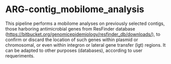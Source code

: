 # ARG-contig_mobilome_analysis
This pipeline performs a mobilome analyses on previously selected contigs, those harboring antimicrobial genes from ResFinder database (https://bitbucket.org/genomicepidemiology/resfinder_db/downloads/), to confirm or discard the location of such genes within plasmid or chromosomal, or even within integron or lateral gene transfer (lgt) regions. It can be adapted to other purposes (databases), according to user requeriments.
